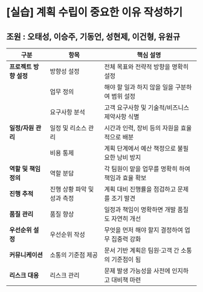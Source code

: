 # [실습] 계획 수립이 중요한 이유 작성하기

## 조원 : 오태성, 이승주, 기동언, 성현제, 이건형, 유원규

| 구분               | 항목             | 핵심 설명                                                   |
|--------------------|------------------|--------------------------------------------------------------|
| **프로젝트 방향 설정** | 방향성 설정         | 전체 목표와 전략적 방향을 명확히 설정                            |
|                    | 업무 정의          | 해야 할 일과 하지 않을 일을 구분하여 범위 설정                     |
|                    | 요구사항 분석       | 고객 요구사항 및 기술적/비즈니스 제약사항 식별                      |
| **일정/자원 관리**    | 일정 및 리소스 관리   | 시간과 인력, 장비 등의 자원을 효율적으로 배분                        |
|                    | 비용 통제          | 계획 단계에서 예산 책정으로 불필요한 낭비 방지                        |
| **역할 및 책임 정의** | 역할 분담           | 각 팀원이 맡을 업무를 명확히 하여 책임과 효율 확보                     |
| **진행 추적**        | 진행 상황 파악 및 성과 측정 | 계획 대비 진행률을 점검하고 문제를 조기 발견                             |
| **품질 관리**        | 품질 향상           | 일정과 책임이 명확하면 개발 품질도 자연히 개선                         |
| **우선순위 설정**     | 우선순위 작성        | 무엇을 먼저 해야 할지 결정하여 업무 집중력 강화                         |
| **커뮤니케이션**      | 소통의 기준점 제공    | 문서 기반 계획은 팀원·고객 간 소통의 기준점이 됨                         |
| **리스크 대응**       | 리스크 관리          | 문제 발생 가능성을 사전에 인지하고 대비책 마련                           |

